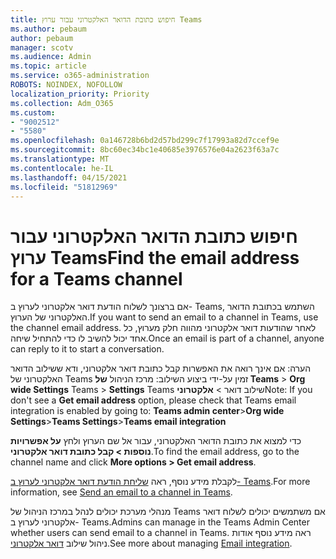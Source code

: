 ```yaml
---
title: חיפוש כתובת הדואר האלקטרוני עבור ערוץ Teams
ms.author: pebaum
author: pebaum
manager: scotv
ms.audience: Admin
ms.topic: article
ms.service: o365-administration
ROBOTS: NOINDEX, NOFOLLOW
localization_priority: Priority
ms.collection: Adm_O365
ms.custom:
- "9002512"
- "5580"
ms.openlocfilehash: 0a146728b6bd2d57bd299c7f17993a82d7ccef9e
ms.sourcegitcommit: 8bc60ec34bc1e40685e3976576e04a2623f63a7c
ms.translationtype: MT
ms.contentlocale: he-IL
ms.lasthandoff: 04/15/2021
ms.locfileid: "51812969"
---
```

# <a name="find-the-email-address-for-a-teams-channel"></a><span data-ttu-id="6d841-102">חיפוש כתובת הדואר האלקטרוני עבור ערוץ Teams</span><span class="sxs-lookup"><span data-stu-id="6d841-102">Find the email address for a Teams channel</span></span>

<span data-ttu-id="6d841-103">אם ברצונך לשלוח הודעת דואר אלקטרוני לערוץ ב- Teams, השתמש בכתובת הדואר האלקטרוני של הערוץ.</span><span class="sxs-lookup"><span data-stu-id="6d841-103">If you want to send an email to a channel in Teams, use the channel email address.</span></span> <span data-ttu-id="6d841-104">לאחר שהודעות דואר אלקטרוני מהווה חלק מערוץ, כל אחד יכול להשיב לו כדי להתחיל שיחה.</span><span class="sxs-lookup"><span data-stu-id="6d841-104">Once an email is part of a channel, anyone can reply to it to start a conversation.</span></span>

<span data-ttu-id="6d841-105">הערה: אם אינך רואה  את האפשרות קבל כתובת דואר אלקטרוני, ודא ששילוב הדואר האלקטרוני של Teams זמין על-ידי ביצוע השילוב: מרכז הניהול **של Teams** > **Org wide Settings** Teams > **Settings** Teams שילוב דואר > **אלקטרוני**</span><span class="sxs-lookup"><span data-stu-id="6d841-105">Note: If you don't see a **Get email address** option, please check that Teams email integration is enabled by going to: **Teams admin center**>**Org wide Settings**>**Teams Settings**>**Teams email integration**</span></span>

<span data-ttu-id="6d841-106">כדי למצוא את כתובת הדואר האלקטרוני, עבור אל שם הערוץ ולחץ **על אפשרויות נוספות > קבל כתובת דואר אלקטרוני**.</span><span class="sxs-lookup"><span data-stu-id="6d841-106">To find the email address, go to the channel name and click **More options > Get email address**.</span></span>

<span data-ttu-id="6d841-107">לקבלת מידע נוסף, ראה [שליחת הודעת דואר אלקטרוני לערוץ ב- Teams](https://support.office.com/article/send-an-email-to-a-channel-in-teams-d91db004-d9d7-4a47-82e6-fb1b16dfd51e).</span><span class="sxs-lookup"><span data-stu-id="6d841-107">For more information, see [Send an email to a channel in Teams](https://support.office.com/article/send-an-email-to-a-channel-in-teams-d91db004-d9d7-4a47-82e6-fb1b16dfd51e).</span></span>

<span data-ttu-id="6d841-108">מנהלי מערכת יכולים לנהל במרכז הניהול של Teams אם משתמשים יכולים לשלוח דואר אלקטרוני לערוץ ב- Teams.</span><span class="sxs-lookup"><span data-stu-id="6d841-108">Admins can manage in the Teams Admin Center whether users can send email to a channel in Teams.</span></span> <span data-ttu-id="6d841-109">ראה מידע נוסף אודות ניהול שילוב [דואר אלקטרוני](https://docs.microsoft.com/microsoftteams/enable-features-office-365#email-integration).</span><span class="sxs-lookup"><span data-stu-id="6d841-109">See more about managing [Email integration](https://docs.microsoft.com/microsoftteams/enable-features-office-365#email-integration).</span></span>
